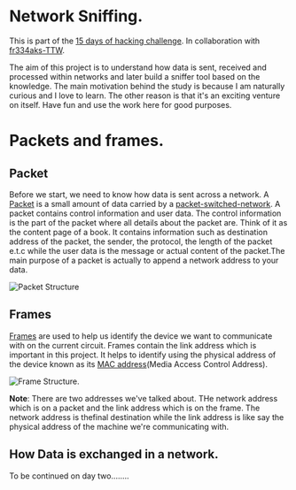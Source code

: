 # Network Sniffing.
This is part of the [15 days of hacking challenge](https://github.com/P4rsz/15-days-of-Hacking).
In collaboration with [fr334aks-TTW](https://github.com/fr334aks-TTW/15-days-of-hacking).

The aim of this project is to understand how data is sent, received and processed within networks and later build a sniffer tool based on the knowledge.
The main motivation behind the study is because I am naturally curious and I love to learn. The other reason is that it's an exciting venture on itself. Have fun and use the work here for good purposes.

# Packets and frames.
## Packet
Before we start, we need to know how data is sent across a network. A [Packet](https://en.wikipedia.org/wiki/Network_packet) is a small amount of data carried by a
[packet-switched-network](https://en.wikipedia.org/wiki/Packet_switching). A packet contains control information and user data. The control information is the
part of the packet where all details about the packet are. Think of it as the content page of a book. It contains information such as destination address of the
packet, the sender, the protocol, the length of the packet e.t.c while the user data is the message or actual content of the packet.The main purpose of a packet is
actually to append a network address to your data. 

![Packet Structure](https://upload.wikimedia.org/wikipedia/commons/thumb/6/60/IPv4_Packet-en.svg/1280px-IPv4_Packet-en.svg.png)

## Frames 
[Frames](https://en.wikipedia.org/wiki/Frame_(networking)) are used to help us identify the device we want to communicate with on the current circuit. Frames contain the link address which is important in this project. It helps to identify using the physical address of the device known as its
[MAC address](https://en.wikipedia.org/wiki/MAC_address)(Media Access Control Address).

![Frame Structure.](https://upload.wikimedia.org/wikipedia/commons/1/13/Ethernet_Type_II_Frame_format.svg)

**Note**: There are two addresses we've talked about. THe network address which is on a packet and the link address which is on the frame. The network address is thefinal destination while the link address is like say the physical address of the machine we're communicating with.
      
 ## How Data is exchanged in a network.
 To be continued on day two........

